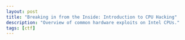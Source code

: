 ```yaml
---
layout: post
title: "Breaking in from the Inside: Introduction to CPU Hacking"
description: "Overview of common hardware exploits on Intel CPUs."
tags: [ctf]
---
```


